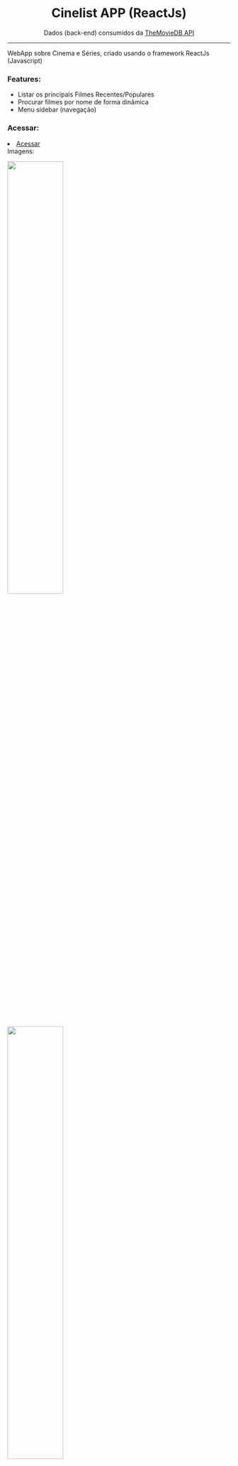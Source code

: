 <h1 align="center"> Cinelist APP (ReactJs) </h1>

<p align="center"> Dados (back-end) consumidos da <a href="https://developers.themoviedb.org/3/getting-started/introduction">TheMovieDB API</a></p>

<hr/>

<p> WebApp sobre Cinema e Séries, criado usando o framework ReactJs (Javascript)</p>

<h3> Features: </h3>

<ul>
  <li>Listar os principais Filmes Recentes/Populares</li>
  <li>Procurar filmes por nome de forma dinâmica</li>
  <li>Menu sidebar (navegação)</li>
</ul>

<h3> Acessar:</h3>

<li><a href="https://cinelistapp.herokuapp.com/movies"> Acessar </a></li

<h3>Imagens:</h3>

<img src="/docs/randompage.png" width="50%"></img>
<img src="/docs/loginpage.png" width="50%"></img>
<img src="/docs/comparepage.png" width="50%"></img>
<img src="/docs/register.png" width="50%"></img>

<h3>Autor:</h3>
<ul>
  <li>Alan Sá</li>
</ul>
